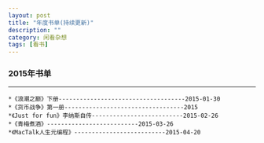 ```yaml
---
layout: post
title: "年度书单(持续更新)"
description: ""
category: 闲看杂想
tags: [看书]
---
```



### 2015年书单  
***  


	*《浪潮之巅》下册------------------------------------2015-01-30  
	*《货币战争》第一册----------------------------------2015  
	*《Just for fun》李纳斯自传--------------------------2015-02-26  
	*《青梅煮酒》--------------------------2015-03-26  
	*《MacTalk人生元编程》--------------------------2015-04-20  